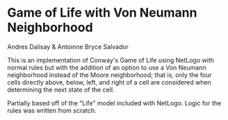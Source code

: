 # Game of Life with Von Neumann Neighborhood
Andres Dalisay & Antoinne Bryce Salvador


This is an implementation of Conway's Game of Life using NetLogo with normal rules but with the addition of an option to use a Von Neumann neighborhood instead of the Moore neighborhood; that is, only the four cells directly above, below, left, and right of a cell are considered when determining the next state of the cell.

Partially based off of the "Life" model included with NetLogo. Logic for the rules was written from scratch.
